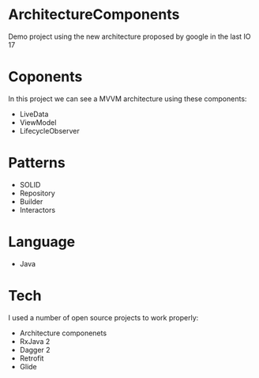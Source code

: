 # ArchitectureComponents
Demo project using the new architecture proposed by google in the last IO 17

# Coponents
In this project we can see a MVVM architecture using these components:
- LiveData
- ViewModel
- LifecycleObserver

# Patterns
- SOLID
- Repository
- Builder
- Interactors

# Language
- Java

# Tech

I used a number of open source projects to work properly:

* Architecture componenets
* RxJava 2
* Dagger 2
* Retrofit
* Glide
